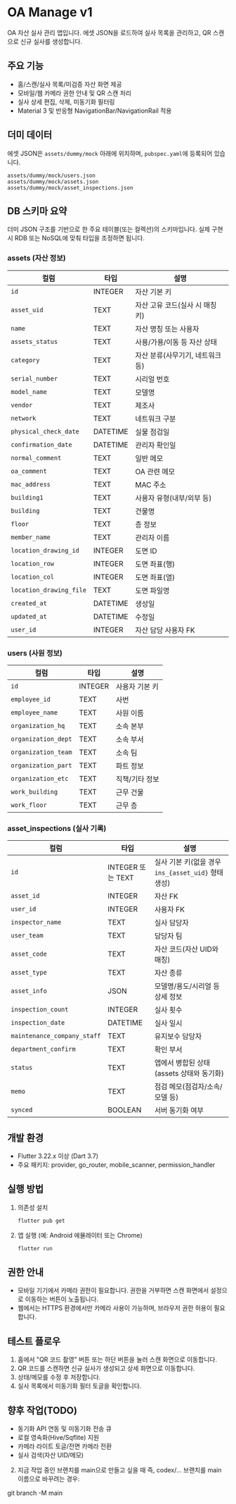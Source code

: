<!-- Path: README.md -->

# OA Manage v1

OA 자산 실사 관리 앱입니다. 에셋 JSON을 로드하여 실사 목록을 관리하고, QR 스캔으로 신규 실사를 생성합니다.

## 주요 기능
- 홈/스캔/실사 목록/미검증 자산 화면 제공
- 모바일/웹 카메라 권한 안내 및 QR 스캔 처리
- 실사 상세 편집, 삭제, 미동기화 필터링
- Material 3 및 반응형 NavigationBar/NavigationRail 적용

## 더미 데이터
에셋 JSON은 `assets/dummy/mock` 아래에 위치하며, `pubspec.yaml`에 등록되어 있습니다.
```
assets/dummy/mock/users.json
assets/dummy/mock/assets.json
assets/dummy/mock/asset_inspections.json
```

## DB 스키마 요약
더미 JSON 구조를 기반으로 한 주요 테이블(또는 컬렉션)의 스키마입니다. 실제 구현 시 RDB 또는 NoSQL에 맞춰 타입을 조정하면 됩니다.

### assets (자산 정보)
| 컬럼 | 타입 | 설명                  |
| --- | --- |---------------------|
| `id` | INTEGER | 자산 기본 키             |
| `asset_uid` | TEXT | 자산 고유 코드(실사 시 매칭 키) |
| `name` | TEXT | 자산 명칭 또는 사용자        |
| `assets_status` | TEXT | 사용/가용/이동 등 자산 상태    |
| `category` | TEXT | 자산 분류(사무기기, 네트워크 등) |
| `serial_number` | TEXT | 시리얼 번호              |
| `model_name` | TEXT | 모델명                 |
| `vendor` | TEXT | 제조사                 |
| `network` | TEXT | 네트워크 구분             |
| `physical_check_date` | DATETIME | 실물 점검일              |
| `confirmation_date` | DATETIME | 관리자 확인일             |
| `normal_comment` | TEXT | 일반 메모               |
| `oa_comment` | TEXT | OA 관련 메모            |
| `mac_address` | TEXT | MAC 주소              |
| `building1` | TEXT | 사용자 유형(내부/외부 등)     |
| `building` | TEXT | 건물명                 |
| `floor` | TEXT | 층 정보                |
| `member_name` | TEXT | 관리자 이름              |
| `location_drawing_id` | INTEGER | 도면 ID               |
| `location_row` | INTEGER | 도면 좌표(행)            |
| `location_col` | INTEGER | 도면 좌표(열)            |
| `location_drawing_file` | TEXT | 도면 파일명              |
| `created_at` | DATETIME | 생성일                 |
| `updated_at` | DATETIME | 수정일                 |
| `user_id` | INTEGER | 자산 담당 사용자 FK        |

### users (사원 정보)
| 컬럼 | 타입 | 설명 |
| --- | --- | --- |
| `id` | INTEGER | 사용자 기본 키 |
| `employee_id` | TEXT | 사번 |
| `employee_name` | TEXT | 사원 이름 |
| `organization_hq` | TEXT | 소속 본부 |
| `organization_dept` | TEXT | 소속 부서 |
| `organization_team` | TEXT | 소속 팀 |
| `organization_part` | TEXT | 파트 정보 |
| `organization_etc` | TEXT | 직책/기타 정보 |
| `work_building` | TEXT | 근무 건물 |
| `work_floor` | TEXT | 근무 층 |

### asset_inspections (실사 기록)
| 컬럼 | 타입 | 설명 |
| --- | --- | --- |
| `id` | INTEGER 또는 TEXT | 실사 기본 키(없을 경우 `ins_{asset_uid}` 형태 생성) |
| `asset_id` | INTEGER | 자산 FK |
| `user_id` | INTEGER | 사용자 FK |
| `inspector_name` | TEXT | 실사 담당자 |
| `user_team` | TEXT | 담당자 팀 |
| `asset_code` | TEXT | 자산 코드(자산 UID와 매칭) |
| `asset_type` | TEXT | 자산 종류 |
| `asset_info` | JSON | 모델명/용도/시리얼 등 상세 정보 |
| `inspection_count` | INTEGER | 실사 횟수 |
| `inspection_date` | DATETIME | 실사 일시 |
| `maintenance_company_staff` | TEXT | 유지보수 담당자 |
| `department_confirm` | TEXT | 확인 부서 |
| `status` | TEXT | 앱에서 병합된 상태(assets 상태와 동기화) |
| `memo` | TEXT | 점검 메모(점검자/소속/모델 등) |
| `synced` | BOOLEAN | 서버 동기화 여부 |

## 개발 환경
- Flutter 3.22.x 이상 (Dart 3.7)
- 주요 패키지: provider, go_router, mobile_scanner, permission_handler

## 실행 방법
1. 의존성 설치
   ```bash
   flutter pub get
   ```
2. 앱 실행 (예: Android 에뮬레이터 또는 Chrome)
   ```bash
   flutter run
   ```

## 권한 안내
- 모바일 기기에서 카메라 권한이 필요합니다. 권한을 거부하면 스캔 화면에서 설정으로 이동하는 버튼이 노출됩니다.
- 웹에서는 HTTPS 환경에서만 카메라 사용이 가능하며, 브라우저 권한 허용이 필요합니다.

## 테스트 플로우
1. 홈에서 "QR 코드 촬영" 버튼 또는 하단 버튼을 눌러 스캔 화면으로 이동합니다.
2. QR 코드를 스캔하면 신규 실사가 생성되고 상세 화면으로 이동합니다.
3. 상태/메모를 수정 후 저장합니다.
4. 실사 목록에서 미동기화 필터 토글을 확인합니다.

## 향후 작업(TODO)
- 동기화 API 연동 및 미동기화 전송 큐
- 로컬 영속화(Hive/Sqflite) 지원
- 카메라 라이트 토글/전면 카메라 전환
- 실사 검색(자산 UID/메모)


2. 지금 작업 중인 브랜치를 main으로 만들고 싶을 때
즉, codex/... 브랜치를 main 이름으로 바꾸려는 경우:

git branch -M main